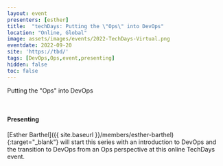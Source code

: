 ```yaml
---
layout: event
presenters: [esther]
title:  "techDays: Putting the \"Ops\" into DevOps"
location: "Online, Global"
image: assets/images/events/2022-TechDays-Virtual.png
eventdate: 2022-09-20
site: 'https://tbd/'
tags: [DevOps,Ops,event,presenting]
hidden: false
toc: false
---
```

Putting the "Ops" into DevOps

&nbsp;

#### Presenting
[Esther Barthel]({{ site.baseurl }}/members/esther-barthel){:target="_blank"} will start this series with an introduction to DevOps and the transition to DevOps from an Ops perspective at this online TechDays event.